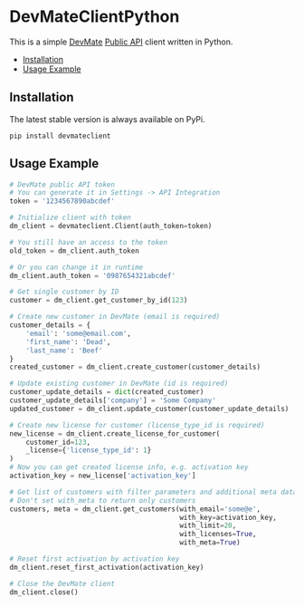 # DevMateClientPython

This is a simple [DevMate](http://devmate.com/) [Public API](https://docs.devmate.com/docs/api) client written in Python.

* [Installation](#installation)
* [Usage Example](#usage-example)

## Installation
The latest stable version is always available on PyPi.

    pip install devmateclient

## Usage Example

```python
# DevMate public API token
# You can generate it in Settings -> API Integration
token = '1234567890abcdef'

# Initialize client with token
dm_client = devmateclient.Client(auth_token=token)

# You still have an access to the token
old_token = dm_client.auth_token

# Or you can change it in runtime
dm_client.auth_token = '0987654321abcdef'

# Get single customer by ID
customer = dm_client.get_customer_by_id(123)

# Create new customer in DevMate (email is required)
customer_details = {
    'email': 'some@email.com',
    'first_name': 'Dead',
    'last_name': 'Beef'
}
created_customer = dm_client.create_customer(customer_details)

# Update existing customer in DevMate (id is required)
customer_update_details = dict(created_customer)
customer_update_details['company'] = 'Some Company'
updated_customer = dm_client.update_customer(customer_update_details)

# Create new license for customer (license_type_id is required)
new_license = dm_client.create_license_for_customer(
    customer_id=123, 
    _license={'license_type_id': 1}
)
# Now you can get created license info, e.g. activation key
activation_key = new_license['activation_key']

# Get list of customers with filter parameters and additional meta data (returns tuple)
# Don't set with_meta to return only customers
customers, meta = dm_client.get_customers(with_email='some@e',
                                          with_key=activation_key,
                                          with_limit=20,
                                          with_licenses=True,
                                          with_meta=True)

# Reset first activation by activation key
dm_client.reset_first_activation(activation_key)

# Close the DevMate client
dm_client.close()
```